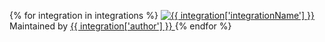 
<!-- The code below is a jinja2 template that will be rendered by create_integrations_cards.py -->
<CardGroup cols={4}  className="text-center">

{% for integration in integrations %}
    <Card title="{{ integration['tag'] }}">
        <a href="{{ integration['documentation'] }}"> <img src="{{ integration['iconUrl'] }}" alt="{{ integration['integrationName'] }}"/>
        </a>
        Maintained by <a href="{{ integration['authorUrl'] }}"> {{ integration['author'] }} </a>
    </Card>
{% endfor %}

</CardGroup>
